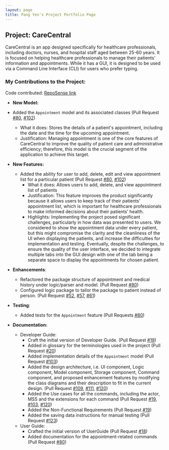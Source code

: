 ```yaml
---
layout: page
title: Pang Yen's Project Portfolio Page
---
```


## Project: CareCentral

CareCentral is an app designed specifically for healthcare professionals, including doctors, nurses, and hospital staff aged between 25-60 years.
It is focused on helping healthcare professionals to manage their patients' information and appointments. While it has a GUI,
it is designed to be used via a Command Line Interface (CLI) for users who prefer typing.

### My Contributions to the Project:

Code contributed: [RepoSense link](https://nus-cs2103-ay2324s1.github.io/tp-dashboard/?search=pangyyen&breakdown=false&sort=groupTitle%20dsc&sortWithin=title&since=2023-09-22&timeframe=commit&mergegroup=&groupSelect=groupByRepos)

- **New Model:**
- Added the `Appointment` model and its associated classes (Pull Request [#80](https://github.com/AY2324S1-CS2103T-F08-1/tp/pull/80), [#102](https://github.com/AY2324S1-CS2103T-F08-1/tp/pull/102))
  - What it does: Stores the details of a patient's appointment, including the date and the time for the upcoming appointment.
  - Justification: Managing appointment is one of the core features of CareCentral to improve the quality of patient care and administrative efficiency; therefore, this model is the crucial segment of the application to achieve this target.

- **New Features:**
  - Added the ability for user to add, delete, edit and view appointment list for a particular patient (Pull Request [#80](https://github.com/AY2324S1-CS2103T-F08-1/tp/pull/80), [#102](https://github.com/AY2324S1-CS2103T-F08-1/tp/pull/102/files))
    - What it does: Allows users to add, delete, and view appointment list of patients
    - Justification: This feature improves the product significantly because it allows users to keep track of their patients' appointment list, which is important for healthcare professionals to make informed decisions about their patients' health.
    - Highlights: Implementing the project posed significant challenges, particularly in how data was presented to users. We considered to show the appointment data under every patient, but this might compromise the clarity and the cleanliness of the UI when displaying the patients, and increase the difficulties for implementation and testing. Eventually, despite the challenges, to ensure the quality of the user interface, we decided to integrate multiple tabs into the GUI design with one of the tab being a separate space to display the appointments for chosen patient.

- **Enhancements**:
  - Refactored the package structure of appointment and medical history under logic/parser and model. (Pull Request [#80](https://github.com/AY2324S1-CS2103T-F08-1/tp/pull/80))
  - Configured logic package to tailor the package to patient instead of person. (Pull Request [#52](https://github.com/AY2324S1-CS2103T-F08-1/tp/pull/52), [#57](https://github.com/AY2324S1-CS2103T-F08-1/tp/pull/57), [#61](https://github.com/AY2324S1-CS2103T-F08-1/tp/pull/61))

- **Testing**:
  - Added tests for the `Appointment` feature (Pull Requests [#80](https://github.com/AY2324S1-CS2103T-F08-1/tp/pull/80/files#diff-5dcbf874cc5f555b7a6d37b2ac9c38f319e55520a89260b2bdb2ce63a0b47607))

- **Documentation:**
  - Developer Guide:
    - Craft the initial version of Developer Guide. (Pull Request [#19](https://github.com/AY2324S1-CS2103T-F08-1/tp/pull/19))
    - Added in glossary for the terminologies used in the project (Pull Request [#20](https://github.com/AY2324S1-CS2103T-F08-1/tp/pull/20))
    - Added implementation details of the `Appointment` model (Pull Request [#103](https://github.com/AY2324S1-CS2103T-F08-1/tp/pull/103))
    - Added the design architecture, i.e. UI component, Logic component, Model component, Storage component, Command component, and proposed enhancement features by modifying the class diagrams and their description to fit in the current design. (Pull Request [#109](https://github.com/AY2324S1-CS2103T-F08-1/tp/pull/109), [#111](https://github.com/AY2324S1-CS2103T-F08-1/tp/pull/111), [#120](https://github.com/AY2324S1-CS2103T-F08-1/tp/pull/120))
    - Added the Use cases for all the commands, including the actor, MSS and the extensions for each command (Pull Request [#19](https://github.com/AY2324S1-CS2103T-F08-1/tp/pull/19), [#103](https://github.com/AY2324S1-CS2103T-F08-1/tp/pull/103), [#120](https://github.com/AY2324S1-CS2103T-F08-1/tp/pull/120))
    - Added the Non-Functional Requirements (Pull Request [#19](https://github.com/AY2324S1-CS2103T-F08-1/tp/pull/19))
    - Added the saving data instructions for manual testing (Pull Request [#123](https://github.com/AY2324S1-CS2103T-F08-1/tp/pull/123/files))
  - User Guide:
    - Crafted the initial version of UserGuide (Pull Request [#18](https://github.com/AY2324S1-CS2103T-F08-1/tp/pull/18/files)) 
    - Added documentation for the appointment-related commands (Pull Request [#80](https://github.com/AY2324S1-CS2103T-F08-1/tp/pull/80/files))
